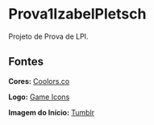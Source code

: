 # Prova1IzabelPletsch

Projeto de Prova de LPI.

## Fontes
**Cores:** [Coolors.co](https://coolors.co/657b70-53655c-94a4b2-99a4cb-8e9bc8-ede8ea)

**Logo:** [Game Icons](https://game-icons.net/1x1/lorc/frog.html)

**Imagem do Início:** [Tumblr](https://www.tumblr.com/julianplum/714944656441507840/prompt-610-hedgehog-umbrella)